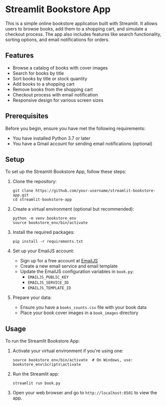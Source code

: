 # Streamlit Bookstore App

This is a simple online bookstore application built with Streamlit. It allows users to browse books, add them to a shopping cart, and simulate a checkout process. The app also includes features like search functionality, sorting options, and email notifications for orders.

## Features

- Browse a catalog of books with cover images
- Search for books by title
- Sort books by title or stock quantity
- Add books to a shopping cart
- Remove books from the shopping cart
- Checkout process with email notification
- Responsive design for various screen sizes

## Prerequisites

Before you begin, ensure you have met the following requirements:

- You have installed Python 3.7 or later
- You have a Gmail account for sending email notifications (optional)

## Setup

To set up the Streamlit Bookstore App, follow these steps:

1. Clone the repository:
   ```
   git clone https://github.com/your-username/streamlit-bookstore-app.git
   cd streamlit-bookstore-app
   ```

2. Create a virtual environment (optional but recommended):
   ```
   python -m venv bookstore_env
   source bookstore_env/bin/activate
   ```

3. Install the required packages:
   ```
   pip install -r requirements.txt
   ```

4. Set up your EmailJS account:
   - Sign up for a free account at [EmailJS](https://www.emailjs.com/)
   - Create a new email service and email template
   - Update the EmailJS configuration variables in `book.py`:
     - `EMAILJS_PUBLIC_KEY`
     - `EMAILJS_SERVICE_ID`
     - `EMAILJS_TEMPLATE_ID`

5. Prepare your data:
   - Ensure you have a `books_counts.csv` file with your book data
   - Place your book cover images in a `book_images` directory

## Usage

To run the Streamlit Bookstore App:

1. Activate your virtual environment if you're using one:
   ```
   source bookstore_env/bin/activate  # On Windows, use: bookstore_env\Scripts\activate
   ```

2. Run the Streamlit app:
   ```
   streamlit run book.py
   ```

3. Open your web browser and go to `http://localhost:8501` to view the app.


